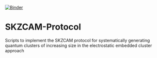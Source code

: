 [![Binder](https://mybinder.org/badge_logo.svg)](https://mybinder.org/v2/gh/benshi97/SKZCAM-Protocol/HEAD?labpath=generate_clusters.ipynb)

# SKZCAM-Protocol
Scripts to implement the SKZCAM protocol for systematically generating quantum clusters of increasing size in the electrostatic embedded cluster approach
